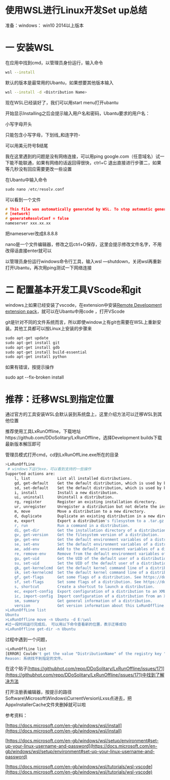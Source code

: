 # 使用WSL进行Linux开发Set up总结

准备：windows： win10 2014以上版本

# 一 安装WSL

在应用中找到cmd，以管理员身份运行，输入命令

```bash
wsl --install
```

默认的版本是最常用的Ubantu，如果想要其他版本输入

```bash
wsl --install -d <Distribution Name>
```

现在WSL已经装好了，我们可以用start menu打开ubantu

开始显示Installing之后会提示输入用户名和密码，Ubantu要求的用户名：

小写字母开头

只能包含小写字母，下划线_和连字符-

可以用美元符号$结尾

我在这里遇到的问题是没有网络连接，可以用ping google.com（任意域名）试一下能不能联通，如果有网络的话返回得很快，ctrl+C 退出直接进行步骤二，如果等几秒没有回应需要更改一些设置

在Ubantu中输入命令

```cpp
sudo nano /etc/resolv.conf
```

可以看到一个文件

```cpp
# This file was automatically generated by WSL. To stop automatic generation of this file, add the following entry to /etc/resolv.conf
# [network]
# generateResolvConf = false
nameserver xxx.xx.xx
```

把nameserver改成8.8.8.8

nano是一个文件编辑器，修改之后ctrl+O保存，这里会提示修改文件名字，不用改得话直接enter就可以

以管理员身份运行windows命令行工具，输入wsl —shutdown，关闭wsl再重新打开Ubantu，再次用ping测试一下网络连接

# 二 配置基本开发工具VScode和git

windows上如果已经安装了vscode，在extension中安装[Remote Development extension pack](https://marketplace.visualstudio.com/items?itemName=ms-vscode-remote.vscode-remote-extensionpack)，就可以在Ubantu中用code <path>，打开VScode

git是针对不同的文件系统而言，所以即使window上有git也需要在WSL上重新安装。其他工具都可以按Linux上安装的步骤来

```cpp
sudo apt-get update
sudo apt-get install git
sudo apt-get install gdb
sudo apt-get install build-essential
sudo apt-get install python
```

如果有错误，按提示操作

sudo apt --fix-broken install

# 推荐：迁移WSL到指定位置

通过官方的工具安装WSL会默认装到系统盘上，这里介绍方法可以迁移WSL到其他位置

推荐使用工具LxRunOffline，下载地址https://github.com/DDoSolitary/LxRunOffline，选择Development builds下载最新版本解压即可

管理员模式打开cmd，cd到LxRunOffLine.exe所在的目录

```bash
>LxRunOffLine
 # windows下运行exe，可以看到支持的一些操作
Supported actions are:
    l, list            List all installed distributions.
    gd, get-default    Get the default distribution, which is used by bash.exe.
    sd, set-default    Set the default distribution, which is used by bash.exe.
    i, install         Install a new distribution.
    ui, uninstall      Uninstall a distribution.
    rg, register       Register an existing installation directory.
    ur, unregister     Unregister a distribution but not delete the installation directory.
    m, move            Move a distribution to a new directory.
    d, duplicate       Duplicate an existing distribution in a new directory.
    e, export          Export a distribution's filesystem to a .tar.gz file, which can be imported by the "install" command.
    r, run             Run a command in a distribution.
    di, get-dir        Get the installation directory of a distribution.
    gv, get-version    Get the filesystem version of a distribution.
    ge, get-env        Get the default environment variables of a distribution.
    se, set-env        Set the default environment variables of a distribution.
    ae, add-env        Add to the default environment variables of a distribution.
    re, remove-env     Remove from the default environment variables of a distribution.
    gu, get-uid        Get the UID of the default user of a distribution.
    su, set-uid        Set the UID of the default user of a distribution.
    gk, get-kernelcmd  Get the default kernel command line of a distribution.
    sk, set-kernelcmd  Set the default kernel command line of a distribution.
    gf, get-flags      Get some flags of a distribution. See https://docs.microsoft.com/en-us/previous-versions/windows/desktop/api/wslapi/ne-wslapi-wsl_distribution_flags for details.
    sf, set-flags      Set some flags of a distribution. See https://docs.microsoft.com/en-us/previous-versions/windows/desktop/api/wslapi/ne-wslapi-wsl_distribution_flags for details.
    s, shortcut        Create a shortcut to launch a distribution.
    ec, export-config  Export configuration of a distribution to an XML file.
    ic, import-config  Import configuration of a distribution from an XML file.
    sm, summary        Get general information of a distribution.
    version            Get version information about this LxRunOffline.exe.
>LxRunOffLine list
Ubuntu
>LxRunOffline move -n Ubuntu -d E:\wsl
#过一段时间运行完成后， 可以用以下命令查看新的位置，表示迁移成功
>LxRunOffline get-dir -n Ubuntu
```

过程中遇到一个问题，

```bash
>LxRunOffLine list
[ERROR] Couldn't get the value "DistributionName" of the registry key "Software\Microsoft\Windows\CurrentVersion\Lxss\AppxInstallerCache".
Reason: 系统找不到指定的文件。
```

在这个贴子[https://githubhot.com/repo/DDoSolitary/LxRunOffline/issues/171](https://githubhot.com/repo/DDoSolitary/LxRunOffline/issues/171)中找到了解决方法

打开注册表编辑器，按提示的路径Software\Microsoft\Windows\CurrentVersion\Lxss点进去，把AppxInstallerCache文件夹删掉就可以啦

参考资料：

[https://docs.microsoft.com/en-gb/windows/wsl/install](https://docs.microsoft.com/en-gb/windows/wsl/install)

[https://docs.microsoft.com/en-gb/windows/wsl/setup/environment#set-up-your-linux-username-and-password](https://docs.microsoft.com/en-gb/windows/wsl/setup/environment#set-up-your-linux-username-and-password)

[https://docs.microsoft.com/en-gb/windows/wsl/tutorials/wsl-vscode](https://docs.microsoft.com/en-gb/windows/wsl/tutorials/wsl-vscode)